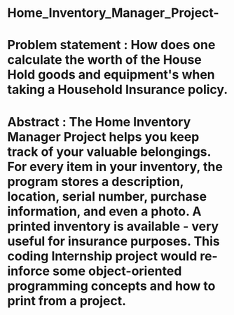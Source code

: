 # Home_Inventory_Manager_Project-
# Problem statement : How does one calculate the worth of the House Hold goods and equipment's when taking a Household Insurance policy.

# Abstract : The Home Inventory Manager Project helps you keep track of your valuable belongings. For every item in your inventory, the program stores a description, location, serial number, purchase information, and even a photo. A printed inventory is available - very useful for insurance purposes. This coding Internship project would re-inforce some object-oriented programming concepts and how to print from a project.
